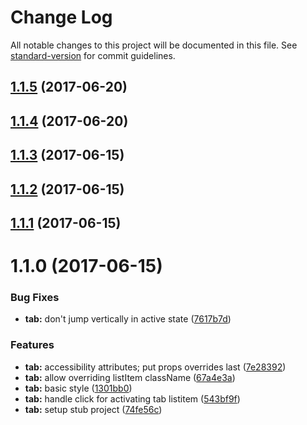 # Change Log

All notable changes to this project will be documented in this file.
See [standard-version](https://github.com/conventional-changelog/standard-version) for commit guidelines.

<a name="1.1.5"></a>
## [1.1.5](https://github.com/pluralsight/design-system/compare/@pluralsight/ps-tab@1.1.4...@pluralsight/ps-tab@1.1.5) (2017-06-20)




<a name="1.1.4"></a>
## [1.1.4](https://github.com/pluralsight/design-system/compare/@pluralsight/ps-tab@1.1.3...@pluralsight/ps-tab@1.1.4) (2017-06-20)




<a name="1.1.3"></a>
## [1.1.3](https://github.com/pluralsight/design-system/compare/@pluralsight/ps-tab@1.1.2...@pluralsight/ps-tab@1.1.3) (2017-06-15)




<a name="1.1.2"></a>
## [1.1.2](https://github.com/pluralsight/design-system/compare/@pluralsight/ps-tab@1.1.1...@pluralsight/ps-tab@1.1.2) (2017-06-15)




<a name="1.1.1"></a>
## [1.1.1](https://github.com/pluralsight/design-system/compare/@pluralsight/ps-tab@1.1.0...@pluralsight/ps-tab@1.1.1) (2017-06-15)




<a name="1.1.0"></a>
# 1.1.0 (2017-06-15)


### Bug Fixes

* **tab:** don't jump vertically in active state ([7617b7d](https://github.com/pluralsight/design-system/commit/7617b7d))


### Features

* **tab:** accessibility attributes; put props overrides last ([7e28392](https://github.com/pluralsight/design-system/commit/7e28392))
* **tab:** allow overriding listItem className ([67a4e3a](https://github.com/pluralsight/design-system/commit/67a4e3a))
* **tab:** basic style ([1301bb0](https://github.com/pluralsight/design-system/commit/1301bb0))
* **tab:** handle click for activating tab listitem ([543bf9f](https://github.com/pluralsight/design-system/commit/543bf9f))
* **tab:** setup stub project ([74fe56c](https://github.com/pluralsight/design-system/commit/74fe56c))
